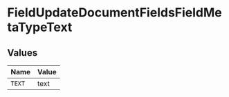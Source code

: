 # FieldUpdateDocumentFieldsFieldMetaTypeText


## Values

| Name   | Value  |
| ------ | ------ |
| `TEXT` | text   |